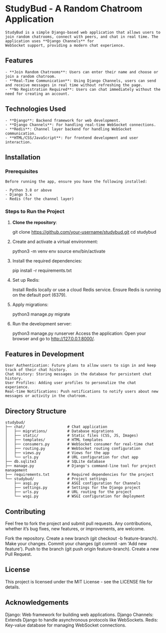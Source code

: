 # StudyBud - A Random Chatroom Application

    StudyBud is a simple Django-based web application that allows users to join random chatrooms, connect with peers, and chat in real time. The application uses **Django Channels** for 
    WebSocket support, providing a modern chat experience.

## Features

    - **Join Random Chatrooms**: Users can enter their name and choose or join a random chatroom.
    - **Real-Time Communication**: Using Django Channels, users can send and receive messages in real time without refreshing the page.
    - **No Registration Required**: Users can chat immediately without the need for creating an account.

## Technologies Used

    - **Django**: Backend framework for web development.
    - **Django Channels**: For handling real-time WebSocket connections.
    - **Redis**: Channel layer backend for handling WebSocket communication.
    - **HTML/CSS/JavaScript**: For frontend development and user interaction.
  
## Installation

### Prerequisites

    Before running the app, ensure you have the following installed:
    
    - Python 3.8 or above
    - Django 5.x
    - Redis (for the channel layer)

### Steps to Run the Project

1. **Clone the repository**:

   git clone https://github.com/your-username/studybud.git
   cd studybud
   
3. Create and activate a virtual environment:

    python3 -m venv env
    source env/bin/activate

4. Install the required dependencies:

    pip install -r requirements.txt

5. Set up Redis:

    Install Redis locally or use a cloud Redis service.
    Ensure Redis is running on the default port (6379).

6. Apply migrations:

    python3 manage.py migrate

7. Run the development server:

    python3 manage.py runserver
    Access the application: Open your browser and go to http://127.0.0.1:8000/.

## Features in Development

    User Authentication: Future plans to allow users to sign in and keep track of their chat history.
    Chat History: Storing messages in the database for persistent chat history.
    User Profiles: Adding user profiles to personalize the chat experience.
    Real-time Notifications: Push notifications to notify users about new messages or activity in the chatroom.

## Directory Structure

    studybud/
    ├── chat/                   # Chat application
    │   ├── migrations/         # Database migrations
    │   ├── static/             # Static files (CSS, JS, Images)
    │   ├── templates/          # HTML templates
    │   ├── consumers.py        # WebSocket consumer for real-time chat
    │   ├── routing.py          # WebSocket routing configuration
    │   ├── views.py            # Views for the app
    │   └── urls.py             # URL configuration for chat app
    ├── db.sqlite3              # SQLite database
    ├── manage.py               # Django's command-line tool for project management
    ├── requirements.txt        # Required dependencies for the project
    └── studybud/               # Project settings
        ├── asgi.py             # ASGI configuration for Channels
        ├── settings.py         # Settings for the Django project
        ├── urls.py             # URL routing for the project
        └── wsgi.py             # WSGI configuration for deployment
    
## Contributing
Feel free to fork the project and submit pull requests. Any contributions, whether it’s bug fixes, new features, or improvements, are welcome.

Fork the repository.
Create a new branch (git checkout -b feature-branch).
Make your changes.
Commit your changes (git commit -am 'Add new feature').
Push to the branch (git push origin feature-branch).
Create a new Pull Request.

## License
This project is licensed under the MIT License - see the LICENSE file for details.

## Acknowledgements
Django: Web framework for building web applications.
Django Channels: Extends Django to handle asynchronous protocols like WebSockets.
Redis: Key-value database for managing WebSocket connections.
